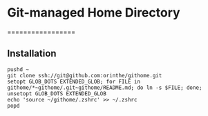 # Git-managed Home Directory
=================

Installation
------------

    pushd ~
    git clone ssh://git@github.com:orinthe/githome.git
    setopt GLOB_DOTS EXTENDED_GLOB; for FILE in githome/*~githome/.git~githome/README.md; do ln -s $FILE; done; unsetopt GLOB_DOTS EXTENDED_GLOB 
    echo 'source ~/githome/.zshrc' >> ~/.zshrc
    popd
